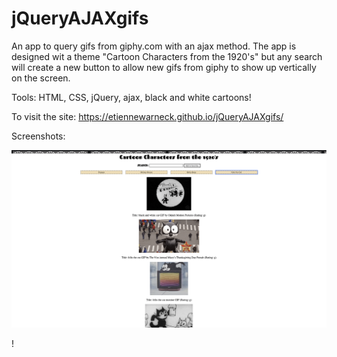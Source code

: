 # jQueryAJAXgifs

An app to query gifs from giphy.com with an ajax method.
The app is designed wit a theme "Cartoon Characters from the 1920's" but any search will create a new button to allow new gifs from giphy to show up vertically on the screen.

Tools: HTML, CSS, jQuery, ajax, black and white cartoons!

To visit the site: https://etiennewarneck.github.io/jQueryAJAXgifs/


Screenshots:

![](assets/felix.png)


! [](assets/search.png)

